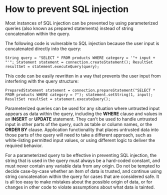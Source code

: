 # How to prevent SQL injection
Most instances of SQL injection can be prevented by using parameterized queries (also known as prepared statements) instead of string concatenation within the query.  

The following code is vulnerable to SQL injection because the user input is concatenated directly into the query:  

`String query = "SELECT * FROM products WHERE category = '"+ input + "'";
Statement statement = connection.createStatement();
ResultSet resultSet = statement.executeQuery(query);`

This code can be easily rewritten in a way that prevents the user input from interfering with the query structure:

`PreparedStatement statement = connection.prepareStatement("SELECT * FROM products WHERE category = ?");
statement.setString(1, input);
ResultSet resultSet = statement.executeQuery();` 

Parameterized queries can be used for any situation where untrusted input appears as data within the query, including the **WHERE** clause and values in an **INSERT** or **UPDATE** statement.  They can't be used to handle untrusted input in other parts of the query, such as table or column names, or the **ORDER BY** clause.  Application functionality that places untrusted data into those parts of the query will need to take a different approach, such as white-listing permitted input values, or using different logic to deliver the required behavior.

For a parameterized query to be effective in preventing SQL injection, the string that is used in the query must always be a hard-coded constant, and must never contain any variable data from any origin.  Do not be tempted to decide case-by-case whether an item of data is trusted, and continue using string concatenation within the query for cases that are considered safe.  It is all too easy to make mistakes about the possible origin of data, or for changes in other code to violate assumptions about what data is tainted.